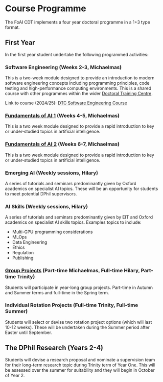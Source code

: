 # Course Programme

The FoAI CDT implements a four year doctoral programme in a 1+3 type format.

## First Year

In the first year student undertake the following programmed activities: 

### Software Engineering (Weeks 2-3, Michaelmas)

This is a two-week module designed to provide an introduction to modern software engineering concepts including programming principles, code testing and high-performance computing environments. This is a shared course with other programmes within the wider [Doctoral Training Centre](https://www.dtc.ox.ac.uk/). 

Link to course (2024/25): [DTC Software Engineering Course](https://train.rse.ox.ac.uk/event/18)

### [Fundamentals of AI 1](modules/foai-1.md) (Weeks 4-5, Michaelmas)

This is a two week module designed to provide a rapid introduction to key or under-studied topics in artificial intelligence. 

### [Fundamentals of AI 2](modules/foai-1.md) (Weeks 6-7, Michaelmas)

This is a two week module designed to provide a rapid introduction to key or under-studied topics in artificial intelligence. 

### Emerging AI (Weekly sessions, Hilary)

A series of tutorials and seminars predominantly given by Oxford academics on specialist AI topics. These will be an opportunity for students to meet potential DPhil supervisors.

### AI Skills (Weekly sessions, Hilary)

A series of tutorials and seminars predominantly given by EIT and Oxford academics on specialist AI skills topics. Examples topics to include:

- Multi-GPU programming considerations
- MLOps
- Data Engineering
- Ethics
- Regulation
- Publishing

### [Group Projects](group-projects/group-projects.md) (Part-time Michaelmas, Full-time Hilary, Part-time Trinity)

Students will participate in year-long group projects. Part-time in Autumn and Summer terms and full-time in the Spring term.

### Individual Rotation Projects (Full-time Trinity, Full-time Summer)

Students will select or devise two rotation project options (which will last 10-12 weeks). These will be undertaken during the Summer period after Easter until September.

## The DPhil Research (Years 2-4)

Students will devise a research proposal and nominate a supervision team for their long-term research topic during Trinity term of Year One. This will be assessed over the summer for suitability and they will begin in October of Year 2.
